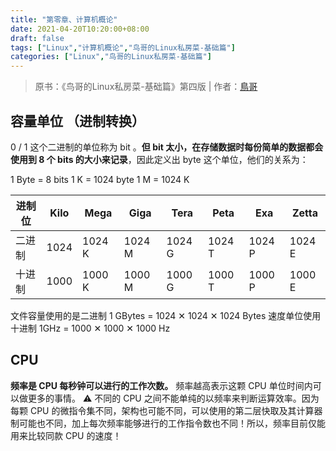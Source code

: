 ```yaml
---
title: "第零章、计算机概论"
date: 2021-04-20T10:20:00+08:00
draft: false
tags: ["Linux","计算机概论","鸟哥的Linux私房菜-基础篇"]
categories: ["Linux","鸟哥的Linux私房菜-基础篇"]
---
```


> 原书：《鸟哥的Linux私房菜-基础篇》第四版 | 作者：[鳥哥](http://linux.vbird.org/)

## 容量单位 （进制转换）

0 / 1 这个二进制的单位称为 bit 。**但 bit 太小，在存储数据时每份简单的数据都会使用到 8 个 bits 的大小来记录**，因此定义出 byte 这个单位，他们的关系为：

1 Byte = 8 bits
1 K = 1024 byte
1 M = 1024 K


| 进制位 | Kilo | Mega | Giga | Tera | Peta | Exa | Zetta |
| --- | --- | --- | --- | --- | --- | --- | --- |
| 二进制 | 1024 | 1024 K | 1024 M | 1024 G | 1024 T | 1024 P | 1024 E |
| 十进制 | 1000 | 1000 K | 1000 M | 1000 G | 1000 T | 1000 P | 1000 E |

文件容量使用的是二进制 1 GBytes = 1024 ✕ 1024 ✕ 1024 Bytes
速度单位使用十进制 1GHz = 1000 ✕ 1000 ✕ 1000 Hz

## CPU
**频率是 CPU 每秒钟可以进行的工作次数。** 频率越高表示这颗 CPU 单位时间内可以做更多的事情。
⚠️ 不同的 CPU 之间不能单纯的以频率来判断运算效率。因为每颗 CPU 的微指令集不同，架构也可能不同，可以使用的第二层快取及其计算器制可能也不同，加上每次频率能够进行的工作指令数也不同！所以，频率目前仅能用来比较同款 CPU 的速度！
